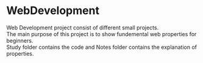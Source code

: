 # WebDevelopment
Web Development project consist of different small projects. <br>
The main purpose of this project is to show fundemental web properties for beginners. <br>
Study folder contains the code and Notes folder contains the explanation of properties.
